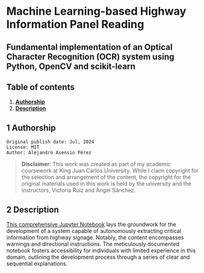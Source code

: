 # Machine Learning-based Highway Information Panel Reading

## Fundamental implementation of an Optical Character Recognition (OCR) system using Python, OpenCV and scikit-learn

## Table of contents

1. **[Authorship](#1-Authorship)**
2. **[Description](#2-Description)**

## 1 Authorship

    Original publish date: Jul, 2024
    License: MIT
    Author: Alejandro Asensio Pérez

> **Disclaimer**: This work was created as part of my academic coursework at King Juan Carlos University. While I claim copyright for the selection and arrangement of the content, the copyright for the original materials used in this work is held by the university and the instructors, Victoria Ruiz and Ángel Sánchez.

## 2 Description

[This comprehensive Jupyter Notebook](ocr_system.ipynb) lays the groundwork for the development of a system capable of autonomously extracting critical information from highway signage. Notably, the content encompasses warnings and directional instructions. The meticulously documented notebook fosters accessibility for individuals with limited experience in this domain, outlining the development process through a series of clear and sequential explanations.
